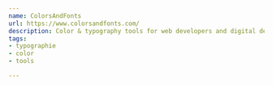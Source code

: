 ```yaml
---
name: ColorsAndFonts
url: https://www.colorsandfonts.com/
description: Color & typography tools for web developers and digital designers
tags:
- typographie
- color
- tools

---
```

